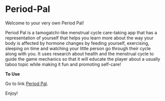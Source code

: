 # Period-Pal

Welcome to your very own Period Pal!

Period Pal is a tamogatchi-like menstrual cycle care-taking app that has a representation of yourself that helps you learn more about the way your body is affected by hormone changes by feeding yourself, exercising, sleeping on time and watching your little person go through their cycle along with you. It uses research about health and the menstrual cycle to guide the game mechanics so that it will educate the player about a usually taboo topic while making it fun and promoting self-care!

**To Use**

Go to link [Period Pal](http://www.playperiodpal.tech).

Enjoy!
